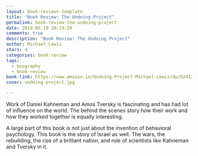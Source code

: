 ```yaml
---
layout: book-reviews-template
title: "Book Review: The Undoing Project"
permalink: book-review-the-undoing-project
date: 2019-05-10 20:19:29
comments: true
description: "Book Review: The Undoing Project"
author: Michael Lewis
stars: 4
categories: book-review
tags:
  - biography
  - book-review
book-link: https://www.amazon.in/Undoing-Project-Michael-Lewis/dp/0241254736/
cover: undoing-project.jpg

---
```


Work of Daniel Kahneman and Amos Tversky is fascinating and has had lot of influence on the world. The behind the scenes story how their work and how they worked together is equally interesting.

A large part of this book is not just about the invention of behavioral psychology. This book is the story of Israel as well. The wars, the rebuilding, the rise of a brilliant nation, and role of scientists like Kahneman and Tversky in it.
